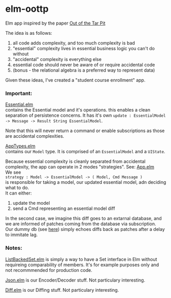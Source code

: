# elm-oottp
Elm app inspired by the paper [Out of the Tar Pit](https://github.com/papers-we-love/papers-we-love/blob/master/design/out-of-the-tar-pit.pdf)

The idea is as follows:
1. all code adds complexity, and too much complexity is bad
2. "essential" complexity lives in essential business logic you can't do without
3. "accidental" complexity is everything else
4. essential code should never be aware of or require accidental code
5. (bonus - the relational algebra is a preferred way to represent data)

Given these ideas, I've created a "student course enrollment" app. 

### Important:


[Essential.elm](https://github.com/z5h/elm-oottp/blob/master/src/Essential.elm)  
contains the Essential model and it's operations.
this enables a clean separation of persistence concerns. It has it's own `update : EssentialModel -> Message -> Result String EssentialModel`. 

Note that this will never return a command or enable subscriptions as those are accidental complexities.

[AppTypes.elm](https://github.com/z5h/elm-oottp/blob/master/src/AppTypes.elm)  
contains our `Model` type. It is comprised of an `EssentialModel` and a `UIState`.

Because essential complexity is cleanly separated from accidental complexity, the app can operate in 2 modes "strategies". 
See: [App.elm](https://github.com/z5h/elm-oottp/blob/master/src/App.elm)  
We see  
`strategy : Model -> EssentialModel -> ( Model, Cmd Message )`  
is responsible for taking a model, our updated essential model, adn deciding what to do.  
It can either:
1. update the model
2. send a Cmd representing an essential model diff

In the second case, we imagine this diff goes to an extarnal database, and we are informed of patches coming from the database via subscription.  
Our dummy db (see [here](https://github.com/z5h/elm-oottp/blob/master/app.js)) simply echoes diffs back as patches after a delay to immitate lag.

### Notes:

[ListBackedSet.elm](https://github.com/z5h/elm-oottp/blob/master/src/ListBackedSet.elm)  is simply a way to have a Set interface in Elm without requireing comparability of members.
It's for example purposes only and not recommmended for production code.

[Json.elm](https://github.com/z5h/elm-oottp/blob/master/src/Json.elm)  is our Encoder/Decoder stuff. Not particulary interesting.

[Diff.elm](https://github.com/z5h/elm-oottp/blob/master/src/Diff.elm)  is our Diffing stuff. Not particulary interesting.


